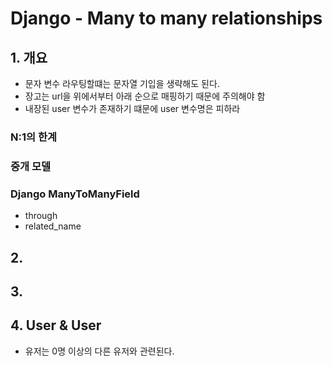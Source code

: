 # Django - Many to many relationships
## 1. 개요
- 문자 변수 라우팅할떄는 문자열 기입을 생략해도 된다.
- 장고는 url을 위에서부터 아래 순으로 매핑하기 때문에 주의해야 함
- 내장된 user 변수가 존재하기 떄문에 user 변수명은 피하라
### N:1의 한계
### 중개 모델
### Django ManyToManyField
- through
- related_name
## 2. 
## 3.
## 4. User & User
- 유저는 0명 이상의 다른 유저와 관련된다.